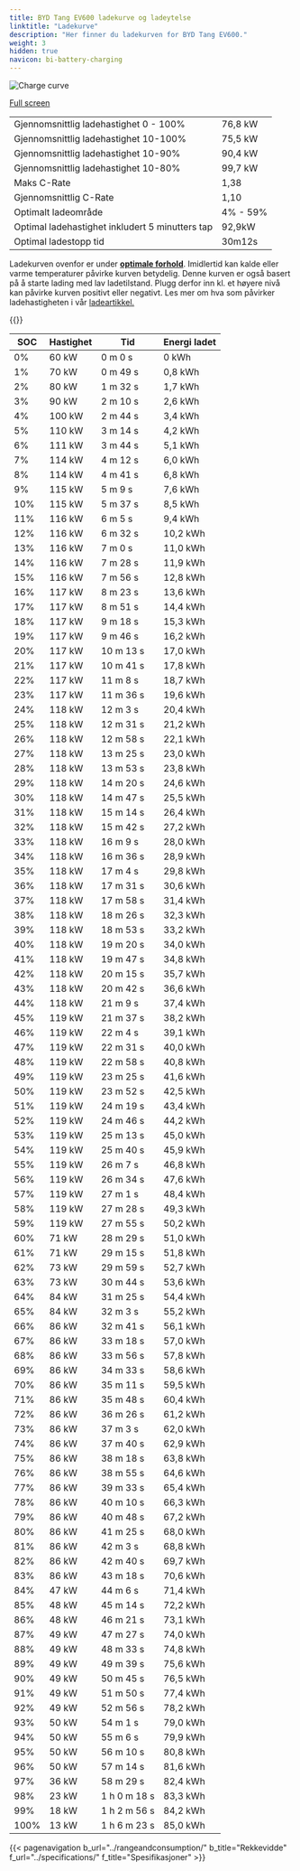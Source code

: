 ```yaml
---
title: BYD Tang EV600 ladekurve og ladeytelse
linktitle: "Ladekurve"
description: "Her finner du ladekurven for BYD Tang EV600."
weight: 3
hidden: true
navicon: bi-battery-charging
---
```

<!-- markdownlint-disable MD033 -->
<img src="/images/models/byd/tang/tang_ev600/chargingcurve.svg" alt="Charge curve" class="img-fluid">

[Full screen](/images/models/byd/tang/tang_ev600/chargingcurve.svg)


<table class="table table-striped border">
<tbody>
<tr>
<td>Gjennomsnittlig ladehastighet 0 - 100%</td><td>76,8 kW</td>
</tr>
<tr>
<td>Gjennomsnittlig ladehastighet 10-100%</td><td>75,5 kW</td>
</tr>
<tr>
<td>Gjennomsnittlig ladehastighet 10-90%</td><td>90,4 kW</td>
</tr>
<tr>
<td>Gjennomsnittlig ladehastighet 10-80%</td><td>99,7 kW</td>
</tr>
<tr>
<td>Maks C-Rate</td><td>1,38</td>
</tr>
<tr>
<td>Gjennomsnittlig C-Rate</td><td>1,10</td>
</tr>
<tr>
<td>Optimalt ladeområde</td><td>4% - 59%</td>
</tr>
<tr>
<td>Optimal ladehastighet inkludert 5 minutters tap</td><td>92,9kW</td>
</tr>
<tr>
<td>Optimal ladestopp tid</td><td>30m12s</td>
</tr>
</tbody>
</table>


Ladekurven ovenfor er under **[optimale forhold](../../../../../technology/battery/charging/#temperatur)**. Imidlertid kan kalde eller varme temperaturer påvirke kurven betydelig. Denne kurven er også basert på å starte lading med lav ladetilstand. Plugg derfor inn kl. et høyere nivå kan påvirke kurven positivt eller negativt. Les mer om hva som påvirker ladehastigheten i vår [ladeartikkel.](../../../../../technology/battery/charging/)


{{<evkxdisplayaddarticle />}}
<table class="table table-striped border">
<thead>
<tr><th>SOC</th><th>Hastighet</th><th>Tid</th><th>Energi ladet</th></tr>
</thead>
<tbody>
<tr>
<td>0%</td><td>60 kW</td><td> 0 m 0 s </td><td>0 kWh </td>
</tr>
<tr>
<td>1%</td><td>70 kW</td><td> 0 m 49 s </td><td>0,8 kWh </td>
</tr>
<tr>
<td>2%</td><td>80 kW</td><td> 1 m 32 s </td><td>1,7 kWh </td>
</tr>
<tr>
<td>3%</td><td>90 kW</td><td> 2 m 10 s </td><td>2,6 kWh </td>
</tr>
<tr>
<td>4%</td><td>100 kW</td><td> 2 m 44 s </td><td>3,4 kWh </td>
</tr>
<tr>
<td>5%</td><td>110 kW</td><td> 3 m 14 s </td><td>4,2 kWh </td>
</tr>
<tr>
<td>6%</td><td>111 kW</td><td> 3 m 44 s </td><td>5,1 kWh </td>
</tr>
<tr>
<td>7%</td><td>114 kW</td><td> 4 m 12 s </td><td>6,0 kWh </td>
</tr>
<tr>
<td>8%</td><td>114 kW</td><td> 4 m 41 s </td><td>6,8 kWh </td>
</tr>
<tr>
<td>9%</td><td>115 kW</td><td> 5 m 9 s </td><td>7,6 kWh </td>
</tr>
<tr>
<td>10%</td><td>115 kW</td><td> 5 m 37 s </td><td>8,5 kWh </td>
</tr>
<tr>
<td>11%</td><td>116 kW</td><td> 6 m 5 s </td><td>9,4 kWh </td>
</tr>
<tr>
<td>12%</td><td>116 kW</td><td> 6 m 32 s </td><td>10,2 kWh </td>
</tr>
<tr>
<td>13%</td><td>116 kW</td><td> 7 m 0 s </td><td>11,0 kWh </td>
</tr>
<tr>
<td>14%</td><td>116 kW</td><td> 7 m 28 s </td><td>11,9 kWh </td>
</tr>
<tr>
<td>15%</td><td>116 kW</td><td> 7 m 56 s </td><td>12,8 kWh </td>
</tr>
<tr>
<td>16%</td><td>117 kW</td><td> 8 m 23 s </td><td>13,6 kWh </td>
</tr>
<tr>
<td>17%</td><td>117 kW</td><td> 8 m 51 s </td><td>14,4 kWh </td>
</tr>
<tr>
<td>18%</td><td>117 kW</td><td> 9 m 18 s </td><td>15,3 kWh </td>
</tr>
<tr>
<td>19%</td><td>117 kW</td><td> 9 m 46 s </td><td>16,2 kWh </td>
</tr>
<tr>
<td>20%</td><td>117 kW</td><td> 10 m 13 s </td><td>17,0 kWh </td>
</tr>
<tr>
<td>21%</td><td>117 kW</td><td> 10 m 41 s </td><td>17,8 kWh </td>
</tr>
<tr>
<td>22%</td><td>117 kW</td><td> 11 m 8 s </td><td>18,7 kWh </td>
</tr>
<tr>
<td>23%</td><td>117 kW</td><td> 11 m 36 s </td><td>19,6 kWh </td>
</tr>
<tr>
<td>24%</td><td>118 kW</td><td> 12 m 3 s </td><td>20,4 kWh </td>
</tr>
<tr>
<td>25%</td><td>118 kW</td><td> 12 m 31 s </td><td>21,2 kWh </td>
</tr>
<tr>
<td>26%</td><td>118 kW</td><td> 12 m 58 s </td><td>22,1 kWh </td>
</tr>
<tr>
<td>27%</td><td>118 kW</td><td> 13 m 25 s </td><td>23,0 kWh </td>
</tr>
<tr>
<td>28%</td><td>118 kW</td><td> 13 m 53 s </td><td>23,8 kWh </td>
</tr>
<tr>
<td>29%</td><td>118 kW</td><td> 14 m 20 s </td><td>24,6 kWh </td>
</tr>
<tr>
<td>30%</td><td>118 kW</td><td> 14 m 47 s </td><td>25,5 kWh </td>
</tr>
<tr>
<td>31%</td><td>118 kW</td><td> 15 m 14 s </td><td>26,4 kWh </td>
</tr>
<tr>
<td>32%</td><td>118 kW</td><td> 15 m 42 s </td><td>27,2 kWh </td>
</tr>
<tr>
<td>33%</td><td>118 kW</td><td> 16 m 9 s </td><td>28,0 kWh </td>
</tr>
<tr>
<td>34%</td><td>118 kW</td><td> 16 m 36 s </td><td>28,9 kWh </td>
</tr>
<tr>
<td>35%</td><td>118 kW</td><td> 17 m 4 s </td><td>29,8 kWh </td>
</tr>
<tr>
<td>36%</td><td>118 kW</td><td> 17 m 31 s </td><td>30,6 kWh </td>
</tr>
<tr>
<td>37%</td><td>118 kW</td><td> 17 m 58 s </td><td>31,4 kWh </td>
</tr>
<tr>
<td>38%</td><td>118 kW</td><td> 18 m 26 s </td><td>32,3 kWh </td>
</tr>
<tr>
<td>39%</td><td>118 kW</td><td> 18 m 53 s </td><td>33,2 kWh </td>
</tr>
<tr>
<td>40%</td><td>118 kW</td><td> 19 m 20 s </td><td>34,0 kWh </td>
</tr>
<tr>
<td>41%</td><td>118 kW</td><td> 19 m 47 s </td><td>34,8 kWh </td>
</tr>
<tr>
<td>42%</td><td>118 kW</td><td> 20 m 15 s </td><td>35,7 kWh </td>
</tr>
<tr>
<td>43%</td><td>118 kW</td><td> 20 m 42 s </td><td>36,6 kWh </td>
</tr>
<tr>
<td>44%</td><td>118 kW</td><td> 21 m 9 s </td><td>37,4 kWh </td>
</tr>
<tr>
<td>45%</td><td>119 kW</td><td> 21 m 37 s </td><td>38,2 kWh </td>
</tr>
<tr>
<td>46%</td><td>119 kW</td><td> 22 m 4 s </td><td>39,1 kWh </td>
</tr>
<tr>
<td>47%</td><td>119 kW</td><td> 22 m 31 s </td><td>40,0 kWh </td>
</tr>
<tr>
<td>48%</td><td>119 kW</td><td> 22 m 58 s </td><td>40,8 kWh </td>
</tr>
<tr>
<td>49%</td><td>119 kW</td><td> 23 m 25 s </td><td>41,6 kWh </td>
</tr>
<tr>
<td>50%</td><td>119 kW</td><td> 23 m 52 s </td><td>42,5 kWh </td>
</tr>
<tr>
<td>51%</td><td>119 kW</td><td> 24 m 19 s </td><td>43,4 kWh </td>
</tr>
<tr>
<td>52%</td><td>119 kW</td><td> 24 m 46 s </td><td>44,2 kWh </td>
</tr>
<tr>
<td>53%</td><td>119 kW</td><td> 25 m 13 s </td><td>45,0 kWh </td>
</tr>
<tr>
<td>54%</td><td>119 kW</td><td> 25 m 40 s </td><td>45,9 kWh </td>
</tr>
<tr>
<td>55%</td><td>119 kW</td><td> 26 m 7 s </td><td>46,8 kWh </td>
</tr>
<tr>
<td>56%</td><td>119 kW</td><td> 26 m 34 s </td><td>47,6 kWh </td>
</tr>
<tr>
<td>57%</td><td>119 kW</td><td> 27 m 1 s </td><td>48,4 kWh </td>
</tr>
<tr>
<td>58%</td><td>119 kW</td><td> 27 m 28 s </td><td>49,3 kWh </td>
</tr>
<tr>
<td>59%</td><td>119 kW</td><td> 27 m 55 s </td><td>50,2 kWh </td>
</tr>
<tr>
<td>60%</td><td>71 kW</td><td> 28 m 29 s </td><td>51,0 kWh </td>
</tr>
<tr>
<td>61%</td><td>71 kW</td><td> 29 m 15 s </td><td>51,8 kWh </td>
</tr>
<tr>
<td>62%</td><td>73 kW</td><td> 29 m 59 s </td><td>52,7 kWh </td>
</tr>
<tr>
<td>63%</td><td>73 kW</td><td> 30 m 44 s </td><td>53,6 kWh </td>
</tr>
<tr>
<td>64%</td><td>84 kW</td><td> 31 m 25 s </td><td>54,4 kWh </td>
</tr>
<tr>
<td>65%</td><td>84 kW</td><td> 32 m 3 s </td><td>55,2 kWh </td>
</tr>
<tr>
<td>66%</td><td>86 kW</td><td> 32 m 41 s </td><td>56,1 kWh </td>
</tr>
<tr>
<td>67%</td><td>86 kW</td><td> 33 m 18 s </td><td>57,0 kWh </td>
</tr>
<tr>
<td>68%</td><td>86 kW</td><td> 33 m 56 s </td><td>57,8 kWh </td>
</tr>
<tr>
<td>69%</td><td>86 kW</td><td> 34 m 33 s </td><td>58,6 kWh </td>
</tr>
<tr>
<td>70%</td><td>86 kW</td><td> 35 m 11 s </td><td>59,5 kWh </td>
</tr>
<tr>
<td>71%</td><td>86 kW</td><td> 35 m 48 s </td><td>60,4 kWh </td>
</tr>
<tr>
<td>72%</td><td>86 kW</td><td> 36 m 26 s </td><td>61,2 kWh </td>
</tr>
<tr>
<td>73%</td><td>86 kW</td><td> 37 m 3 s </td><td>62,0 kWh </td>
</tr>
<tr>
<td>74%</td><td>86 kW</td><td> 37 m 40 s </td><td>62,9 kWh </td>
</tr>
<tr>
<td>75%</td><td>86 kW</td><td> 38 m 18 s </td><td>63,8 kWh </td>
</tr>
<tr>
<td>76%</td><td>86 kW</td><td> 38 m 55 s </td><td>64,6 kWh </td>
</tr>
<tr>
<td>77%</td><td>86 kW</td><td> 39 m 33 s </td><td>65,4 kWh </td>
</tr>
<tr>
<td>78%</td><td>86 kW</td><td> 40 m 10 s </td><td>66,3 kWh </td>
</tr>
<tr>
<td>79%</td><td>86 kW</td><td> 40 m 48 s </td><td>67,2 kWh </td>
</tr>
<tr>
<td>80%</td><td>86 kW</td><td> 41 m 25 s </td><td>68,0 kWh </td>
</tr>
<tr>
<td>81%</td><td>86 kW</td><td> 42 m 3 s </td><td>68,8 kWh </td>
</tr>
<tr>
<td>82%</td><td>86 kW</td><td> 42 m 40 s </td><td>69,7 kWh </td>
</tr>
<tr>
<td>83%</td><td>86 kW</td><td> 43 m 18 s </td><td>70,6 kWh </td>
</tr>
<tr>
<td>84%</td><td>47 kW</td><td> 44 m 6 s </td><td>71,4 kWh </td>
</tr>
<tr>
<td>85%</td><td>48 kW</td><td> 45 m 14 s </td><td>72,2 kWh </td>
</tr>
<tr>
<td>86%</td><td>48 kW</td><td> 46 m 21 s </td><td>73,1 kWh </td>
</tr>
<tr>
<td>87%</td><td>49 kW</td><td> 47 m 27 s </td><td>74,0 kWh </td>
</tr>
<tr>
<td>88%</td><td>49 kW</td><td> 48 m 33 s </td><td>74,8 kWh </td>
</tr>
<tr>
<td>89%</td><td>49 kW</td><td> 49 m 39 s </td><td>75,6 kWh </td>
</tr>
<tr>
<td>90%</td><td>49 kW</td><td> 50 m 45 s </td><td>76,5 kWh </td>
</tr>
<tr>
<td>91%</td><td>49 kW</td><td> 51 m 50 s </td><td>77,4 kWh </td>
</tr>
<tr>
<td>92%</td><td>49 kW</td><td> 52 m 56 s </td><td>78,2 kWh </td>
</tr>
<tr>
<td>93%</td><td>50 kW</td><td> 54 m 1 s </td><td>79,0 kWh </td>
</tr>
<tr>
<td>94%</td><td>50 kW</td><td> 55 m 6 s </td><td>79,9 kWh </td>
</tr>
<tr>
<td>95%</td><td>50 kW</td><td> 56 m 10 s </td><td>80,8 kWh </td>
</tr>
<tr>
<td>96%</td><td>50 kW</td><td> 57 m 14 s </td><td>81,6 kWh </td>
</tr>
<tr>
<td>97%</td><td>36 kW</td><td> 58 m 29 s </td><td>82,4 kWh </td>
</tr>
<tr>
<td>98%</td><td>23 kW</td><td>1 h 0 m 18 s </td><td>83,3 kWh </td>
</tr>
<tr>
<td>99%</td><td>18 kW</td><td>1 h 2 m 56 s </td><td>84,2 kWh </td>
</tr>
<tr>
<td>100%</td><td>13 kW</td><td>1 h 6 m 23 s </td><td>85,0 kWh </td>
</tr>
</tbody>
</table>


{{< pagenavigation b_url="../rangeandconsumption/" b_title="Rekkevidde" f_url="../specifications/" f_title="Spesifikasjoner" >}}
